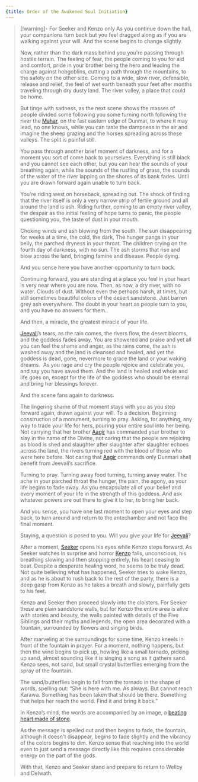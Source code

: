 ```yaml
---
{title: Order of the Awakened Soul Initiation}
---
```

>[!warning]- For Seeker and Kenzo only 
>As you continue down the hall, your companions turn back but you feel dragged along as if you are walking against your will. And the scene begins to change slightly.
>
>Now, rather than the dark mass behind you you're passing through hostile terrain. The feeling of fear, the people coming to you for aid and comfort, pride in your brother being the hero and leading the charge against hobgoblins, cutting a path through the mountains, to the safety on the other side. Coming to a wide, slow river, defensible, release and relief, the feel of wet earth beneath your feet after months traveling through dry dusty land. The river valley, a place that could be home. 
>
>But tinge with sadness, as the next scene shows the masses of people divided some following you some turning north following the river the [Mahar](<../../../gazetteer/istaros-watershed/rivers/istaros.md>), on the fast eastern edge of Dunmar, to where it may lead, no one knows, while you can taste the dampness in the air and imagine the sheep grazing and the horses spreading across these valleys. The split is painful still.
>
>You pass through another brief moment of darkness, and for a moment you sort of come back to yourselves. Everything is still black and you cannot see each other, but you can hear the sounds of your breathing again, while the sounds of the rustling of grass, the sounds of the water of the river lapping on the shores of its bank fades. Until you are drawn forward again unable to turn back.
>
>You're riding west on horseback, spreading out. The shock of finding that the river itself is only a very narrow strip of fertile ground and all around the land is ash. Riding further, coming to an empty river valley, the despair as the initial feeling of hope turns to panic, the people questioning you, the taste of dust in your mouth.
>
>Choking winds and ash blowing from the south. The sun disappearing for weeks at a time, the cold, the dark, The hunger pangs in your belly, the parched dryness in your throat. The children crying on the fourth day of darkness, with no sun. The ash storms that rise and blow across the land, bringing famine and disease. People dying.
>
>And you sense here you have another opportunity to turn back. 
>
>Continuing forward, you are standing at a place you feel in your heart is very near where you are now. Then, as now, a dry river, with no water. Clouds of dust. Without even the perhaps harsh, at times, but still sometimes beautiful colors of the desert sandstone. Just barren grey ash everywhere. The doubt in your heart as people turn to you, and you have no answers for them.
>
>And then, a miracle, the greatest miracle of your life.
>
>[Jeevali](<../../../cosmology/gods/incorporeal-gods/dunmari/jeevali.md>)’s tears, as the rain comes, the rivers flow, the desert blooms, and the goddess fades away. You are showered and praise and yet all you can feel the shame and anger, as the rains come, the ash is washed away and the land is cleansed and healed, and yet the goddess is dead, gone, nevermore to grace the land or your waking dreams.  As you rage and cry the people rejoice and celebrate you, and say you have saved them. And the land is healed and whole and life goes on, except for the life of the goddess who should be eternal and bring her blessings forever.
>
>And the scene fans again to darkness.
>
>The lingering shame of that moment stays with you as you step forward again, drawn against your will. To a decision. Beginning construction of a monument, turning to pray. Asking, for anything, any way to trade your life for hers, pouring your entire soul into her being. Not carrying that her brother [Aagir](<../../../cosmology/gods/incorporeal-gods/dunmari/aagir.md>) has commanded your brother to slay in the name of the Divine, not caring that the people are rejoicing as blood is shed and slaughter after slaughter after slaughter echoes across the land, the rivers turning red with the blood of those who were here before. Not caring that [Aagir](<../../../cosmology/gods/incorporeal-gods/dunmari/aagir.md>) commands only Dunmari shall benefit from Jeevali’s sacrifice. 
>
>Turning to pray. Turning away food turning, turning away water. The ache in your parched throat the hunger, the pain, the agony, as your life begins to fade away. As you encapsulate all of your belief and every moment of your life in the strength of this goddess. And ask whatever powers are out there to give it to her, to bring her back.
>
>And you sense, you have one last moment to open your eyes and step back, to turn around and return to the antechamber and not face the final moment.
>
>Staying, a question is posed to you. Will you give your life for [Jeevali](<../../../cosmology/gods/incorporeal-gods/dunmari/jeevali.md>)?
>
>After a moment, [Seeker](<../../../people/pcs/dunmar-fellowship/seeker.md>) opens his eyes while Kenzo steps forward. As Seeker watches in surprise and horror [Kenzo](<../../../people/pcs/dunmar-fellowship/kenzo.md>) falls, unconscious, his breathing slowing and then stopping entirely, his heart ceasing to beat. Despite a desperate healing word, he seems to be truly dead. Not quite believing what has happened, Seeker tries to wake Kenzo, and as he is about to rush back to the rest of the party, there is a deep gasp from Kenzo as he takes a breath and slowly, painfully gets to his feet. 
>
>Kenzo and Seeker then proceed slowly into the cloisters. For Seeker these are plain sandstone walls, but for Kenzo the entire area is alive with stories and beauty, the walls painted with details of the Five Siblings and their myths and legends, the open area decorated with a fountain, surrounded by flowers and singing birds. 
>
>After marveling at the surroundings for some time, Kenzo kneels in front of the fountain in prayer. For a moment, nothing happens, but then the wind begins to pick up, howling like a small tornado, picking up sand, almost sounding like it is singing a song as it gathers sand. Kenzo sees, not sand, but small crystal butterflies emerging from the spray of the fountain. 
>
>The sand/butterflies begin to fall from the tornado in the shape of words, spelling out: “She is here with me. As always. But cannot reach Karawa. Something has been taken that should be there. Something that helps her reach the world. Find it and bring it back.”
>
>In Kenzo’s mind, the words are accompanied by an image, a [beating heart made of stone](<../../../things/artifacts-of-power/heart-of-shakun.md>). 
>
>As the message is spelled out and then begins to fade, the fountain, although it doesn't disappear, begins to fade slightly and the vibrancy of the colors begins to dim. Kenzo sense that reaching into the world even to just send a message directly like this requires considerable energy on the part of the gods.
>
>With that, Kenzo and Seeker stand and prepare to return to Wellby and Delwath.
>